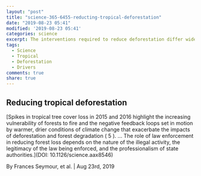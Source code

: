 ```yaml
---
layout: "post"
title: "science-365-6455-reducting-tropical-deforestation"
date: "2019-08-23 05:41"
modified: '2019-08-23 05:41'
categories: science
excerpt: The interventions required to reduce deforestation differ widely across the tropics
tags:
  - Science
  - Tropical
  - Deforestation
  - Drivers
comments: true
share: true
---
```


## Reducing tropical deforestation

[Spikes in tropical tree cover loss in 2015 and 2016 highlight the increasing vulnerability of forests to fire and the negative feedback loops set in motion by warmer, drier conditions of climate change that exacerbate the impacts of deforestation and forest degradation ( 5 ). ... The role of law enforcement in reducing forest loss depends on the nature of the illegal activity, the legitimacy of the law being enforced, and the professionalism of state authorities.](DOI: 10.1126/science.aax8546)

By Frances Seymour, et al. | Aug 23rd, 2019
